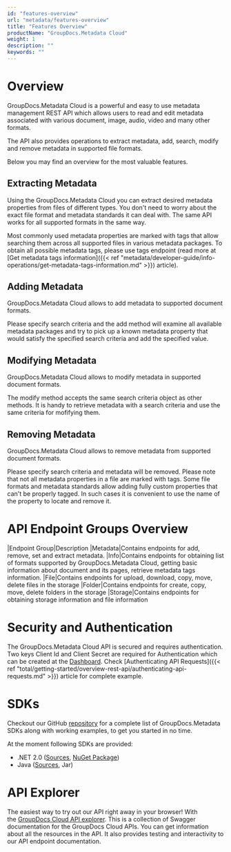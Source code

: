 ```yaml
---
id: "features-overview"
url: "metadata/features-overview"
title: "Features Overview"
productName: "GroupDocs.Metadata Cloud"
weight: 1
description: ""
keywords: ""
---
```


# Overview #

GroupDocs.Metadata Cloud is a powerful and easy to use metadata management REST API which allows users to read and edit metadata associated with various document, image, audio, video and many other formats.

The API also provides operations to extract metadata, add, search, modify and remove metadata in supported file formats. 

Below you may find an overview for the most valuable features.

## Extracting Metadata ##

Using the GroupDocs.Metadata Cloud you can extract desired metadata properties from files of different types. You don't need to worry about the exact file format and metadata standards it can deal with. The same API works for all supported formats in the same way.

Most commonly used metadata properties are marked with tags that allow searching them across all supported files in various metadata packages. To obtain all possible metadata tags, please use tags endpoint (read more at [Get metadata tags information]({{< ref "metadata/developer-guide/info-operations/get-metadata-tags-information.md" >}}) article).

## Adding Metadata ##

GroupDocs.Metadata Cloud allows to add metadata to supported document formats.

Please specify search criteria and the add method will examine all available metadata packages and try to pick up a known metadata property that would satisfy the specified search criteria and add the specified value.

## Modifying Metadata ##

GroupDocs.Metadata Cloud allows to modify metadata in supported document formats.

The modify method accepts the same search criteria object as other methods. It is handy to retrieve metadata with a search criteria and use the same criteria for mofifying them.

## Removing Metadata ##

GroupDocs.Metadata Cloud allows to remove metadata from supported document formats.

Please specify search criteria and metadata will be removed. Please note that not all metadata properties in a file are marked with tags. Some file formats and metadata standards allow adding fully custom properties that can't be properly tagged. In such cases it is convenient to use the name of the property to locate and remove it.

# API Endpoint Groups Overview #


|Endpoint Group|Description
|Metadata|Contains endpoints for add, remove, set and extract metadata.
|Info|Contains endpoints for obtaining list of formats supported by GroupDocs.Metadata Cloud, getting basic information about document and its pages, retrieve metadata tags information.
|File|Contains endpoints for upload, download, copy, move, delete files in the storage
|Folder|Contains endpoints for create, copy, move, delete folders in the storage
|Storage|Contains endpoints for obtaining storage information and file information

# Security and Authentication #

The GroupDocs.Metadata Cloud API is secured and requires authentication. Two keys Client Id and Client Secret are required for Authentication which can be created at the [Dashboard](http://dashboard.groupdocs.cloud).
Check [Authenticating API Requests]({{< ref "total/getting-started/overview-rest-api/authenticating-api-requests.md" >}}) article for complete example.

# SDKs #

Checkout our GitHub [repository](https://github.com/groupdocs-metadata-cloud) for a complete list of GroupDocs.Metadata SDKs along with working examples, to get you started in no time. 

At the moment following SDKs are provided: 

* .NET 2.0 ([Sources](https://github.com/groupdocs-metadata-cloud/groupdocs-metadata-cloud-dotnet), [NuGet Package](https://www.nuget.org/packages/GroupDocs.Metadata-Cloud))
* Java ([Sources](https://github.com/groupdocs-metadata-cloud/groupdocs-metadata-cloud-java), Jar)

# API Explorer #

The easiest way to try out our API right away in your browser! With the [GroupDocs Cloud API explorer](https://apireference.groupdocs.cloud/metadata/). This is a collection of Swagger documentation for the GroupDocs Cloud APIs. You can get information about all the resources in the API. It also provides testing and interactivity to our API endpoint documentation.